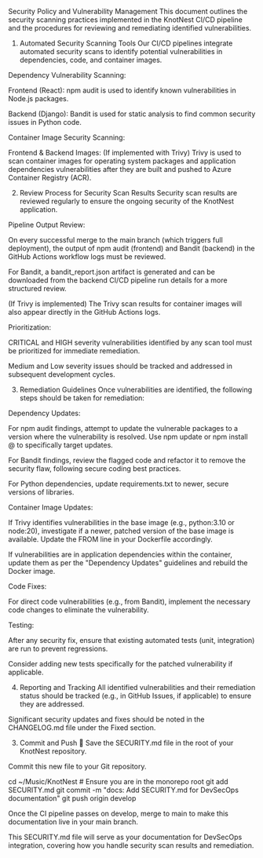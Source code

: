 Security Policy and Vulnerability Management
This document outlines the security scanning practices implemented in the KnotNest CI/CD pipeline and the procedures for reviewing and remediating identified vulnerabilities.

1. Automated Security Scanning Tools
   Our CI/CD pipelines integrate automated security scans to identify potential vulnerabilities in dependencies, code, and container images.

Dependency Vulnerability Scanning:

Frontend (React): npm audit is used to identify known vulnerabilities in Node.js packages.

Backend (Django): Bandit is used for static analysis to find common security issues in Python code.

Container Image Security Scanning:

Frontend & Backend Images: (If implemented with Trivy) Trivy is used to scan container images for operating system packages and application dependencies vulnerabilities after they are built and pushed to Azure Container Registry (ACR).

2. Review Process for Security Scan Results
   Security scan results are reviewed regularly to ensure the ongoing security of the KnotNest application.

Pipeline Output Review:

On every successful merge to the main branch (which triggers full deployment), the output of npm audit (frontend) and Bandit (backend) in the GitHub Actions workflow logs must be reviewed.

For Bandit, a bandit_report.json artifact is generated and can be downloaded from the backend CI/CD pipeline run details for a more structured review.

(If Trivy is implemented) The Trivy scan results for container images will also appear directly in the GitHub Actions logs.

Prioritization:

CRITICAL and HIGH severity vulnerabilities identified by any scan tool must be prioritized for immediate remediation.

Medium and Low severity issues should be tracked and addressed in subsequent development cycles.

3. Remediation Guidelines
   Once vulnerabilities are identified, the following steps should be taken for remediation:

Dependency Updates:

For npm audit findings, attempt to update the vulnerable packages to a version where the vulnerability is resolved. Use npm update or npm install <package>@<version> to specifically target updates.

For Bandit findings, review the flagged code and refactor it to remove the security flaw, following secure coding best practices.

For Python dependencies, update requirements.txt to newer, secure versions of libraries.

Container Image Updates:

If Trivy identifies vulnerabilities in the base image (e.g., python:3.10 or node:20), investigate if a newer, patched version of the base image is available. Update the FROM line in your Dockerfile accordingly.

If vulnerabilities are in application dependencies within the container, update them as per the "Dependency Updates" guidelines and rebuild the Docker image.

Code Fixes:

For direct code vulnerabilities (e.g., from Bandit), implement the necessary code changes to eliminate the vulnerability.

Testing:

After any security fix, ensure that existing automated tests (unit, integration) are run to prevent regressions.

Consider adding new tests specifically for the patched vulnerability if applicable.

4. Reporting and Tracking
   All identified vulnerabilities and their remediation status should be tracked (e.g., in GitHub Issues, if applicable) to ensure they are addressed.

Significant security updates and fixes should be noted in the CHANGELOG.md file under the Fixed section.

3. Commit and Push 🚀
   Save the SECURITY.md file in the root of your KnotNest repository.

Commit this new file to your Git repository.

cd ~/Music/KnotNest # Ensure you are in the monorepo root
git add SECURITY.md
git commit -m "docs: Add SECURITY.md for DevSecOps documentation"
git push origin develop

Once the CI pipeline passes on develop, merge to main to make this documentation live in your main branch.

This SECURITY.md file will serve as your documentation for DevSecOps integration, covering how you handle security scan results and remediation.
